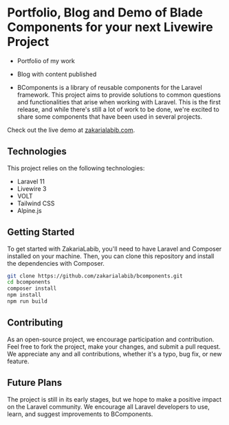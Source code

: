 #  Portfolio, Blog and Demo of Blade Components for your next Livewire Project 

- Portfolio of my work

- Blog with content published 

- BComponents is a library of reusable components for the Laravel framework. This project aims to provide solutions to common questions and functionalities that arise when working with Laravel. This is the first release, and while there's still a lot of work to be done, we're excited to share some components that have been used in several projects.

Check out the live demo at [zakarialabib.com](http://zakarialabib.com).

## Technologies

This project relies on the following technologies:

- Laravel 11
- Livewire 3
- VOLT
- Tailwind CSS
- Alpine.js

## Getting Started

To get started with ZakariaLabib, you'll need to have Laravel and Composer installed on your machine. Then, you can clone this repository and install the dependencies with Composer.

```bash
git clone https://github.com/zakarialabib/bcomponents.git
cd bcomponents
composer install
npm install 
npm run build
```

## Contributing
As an open-source project, we encourage participation and contribution. Feel free to fork the project, make your changes, and submit a pull request. We appreciate any and all contributions, whether it's a typo, bug fix, or new feature.

## Future Plans
The project is still in its early stages, but we hope to make a positive impact on the Laravel community. We encourage all Laravel developers to use, learn, and suggest improvements to BComponents.
